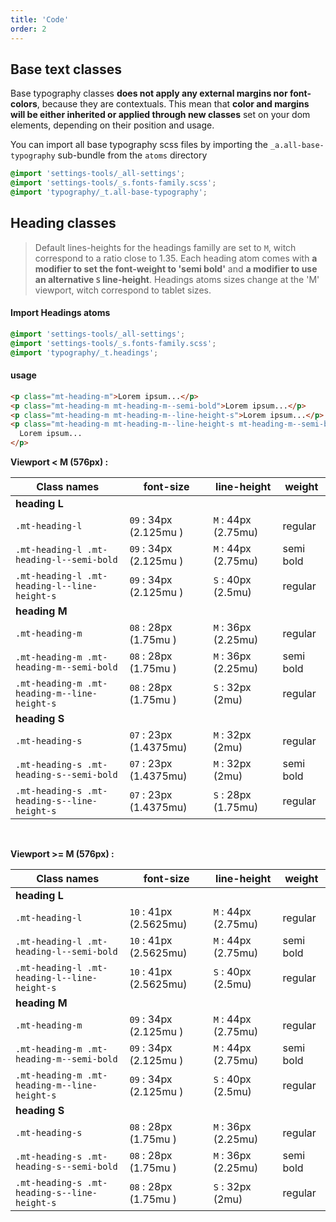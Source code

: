 ```yaml
---
title: 'Code'
order: 2
---
```


## Base text classes

Base typography classes **does not apply any external margins nor font-colors**, because they are contextuals. This mean that **color and margins will be either inherited or applied through new classes** set on your dom elements, depending on their position and usage.

You can import all base typography scss files by importing the `_a.all-base-typography` sub-bundle from the `atoms` directory

```css
@import 'settings-tools/_all-settings';
@import 'settings-tools/_s.fonts-family.scss';
@import 'typography/_t.all-base-typography';
```

## Heading classes

> Default lines-heights for the headings familly are set to `M`, witch correspond to a ratio close to 1.35.
> Each heading atom comes with **a modifier to set the font-weight to 'semi bold'** and **a modifier to use an alternative `S` line-height**.
> Headings atoms sizes change at the 'M' viewport, witch correspond to tablet sizes.

#### Import Headings atoms

```css
@import 'settings-tools/_all-settings';
@import 'settings-tools/_s.fonts-family.scss';
@import 'typography/_t.headings';
```

#### usage

```html
<p class="mt-heading-m">Lorem ipsum...</p>
<p class="mt-heading-m mt-heading-m--semi-bold">Lorem ipsum...</p>
<p class="mt-heading-m mt-heading-m--line-height-s">Lorem ipsum...</p>
<p class="mt-heading-m mt-heading-m--line-height-s mt-heading-m--semi-bold">
  Lorem ipsum...
</p>
```

<preview path="src/pages/Foundations/Typography/HeadingStyles/previews/typographyHeading-variations"></pattern>

**Viewport < M (576px) :**

| Class names                                  | font-size              | line-height         | weight    |
| -------------------------------------------- | ---------------------- | ------------------- | --------- |
| **heading L**                                |
| `.mt-heading-l`                              | `09` : 34px (2.125mu ) | `M` : 44px (2.75mu) | regular   |
| `.mt-heading-l .mt-heading-l--semi-bold`     | `09` : 34px (2.125mu ) | `M` : 44px (2.75mu) | semi bold |
| `.mt-heading-l .mt-heading-l--line-height-s` | `09` : 34px (2.125mu ) | `S` : 40px (2.5mu)  | regular   |
| **heading M**                                |
| `.mt-heading-m`                              | `08` : 28px (1.75mu )  | `M` : 36px (2.25mu) | regular   |
| `.mt-heading-m .mt-heading-m--semi-bold`     | `08` : 28px (1.75mu )  | `M` : 36px (2.25mu) | semi bold |
| `.mt-heading-m .mt-heading-m--line-height-s` | `08` : 28px (1.75mu )  | `S` : 32px (2mu)    | regular   |
| **heading S**                                |
| `.mt-heading-s`                              | `07` : 23px (1.4375mu) | `M` : 32px (2mu)    | regular   |
| `.mt-heading-s .mt-heading-s--semi-bold`     | `07` : 23px (1.4375mu) | `M` : 32px (2mu)    | semi bold |
| `.mt-heading-s .mt-heading-s--line-height-s` | `07` : 23px (1.4375mu) | `S` : 28px (1.75mu) | regular   |

<br>

**Viewport >= M (576px) :**

| Class names                                  | font-size              | line-height         | weight    |
| -------------------------------------------- | ---------------------- | ------------------- | --------- |
| **heading L**                                |
| `.mt-heading-l`                              | `10` : 41px (2.5625mu) | `M` : 44px (2.75mu) | regular   |
| `.mt-heading-l .mt-heading-l--semi-bold`     | `10` : 41px (2.5625mu) | `M` : 44px (2.75mu) | semi bold |
| `.mt-heading-l .mt-heading-l--line-height-s` | `10` : 41px (2.5625mu) | `S` : 40px (2.5mu)  | regular   |
| **heading M**                                |
| `.mt-heading-m`                              | `09` : 34px (2.125mu ) | `M` : 44px (2.75mu) | regular   |
| `.mt-heading-m .mt-heading-m--semi-bold`     | `09` : 34px (2.125mu ) | `M` : 44px (2.75mu) | semi bold |
| `.mt-heading-m .mt-heading-m--line-height-s` | `09` : 34px (2.125mu ) | `S` : 40px (2.5mu)  | regular   |
| **heading S**                                |
| `.mt-heading-s`                              | `08` : 28px (1.75mu )  | `M` : 36px (2.25mu) | regular   |
| `.mt-heading-s .mt-heading-s--semi-bold`     | `08` : 28px (1.75mu )  | `M` : 36px (2.25mu) | semi bold |
| `.mt-heading-s .mt-heading-s--line-height-s` | `08` : 28px (1.75mu )  | `S` : 32px (2mu)    | regular   |
